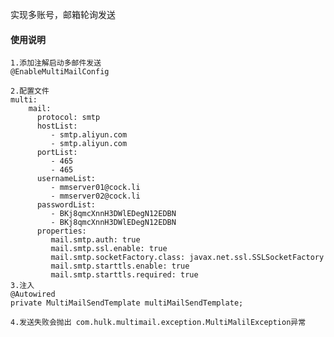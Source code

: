 实现多账号，邮箱轮询发送

#### 使用说明
    

    
    1.添加注解启动多邮件发送
    @EnableMultiMailConfig
    
    2.配置文件
    multi:
        mail:
          protocol: smtp
          hostList:
             - smtp.aliyun.com
             - smtp.aliyun.com
          portList:
             - 465
             - 465
          usernameList:
             - mmserver01@cock.li
             - mmserver02@cock.li
          passwordList:
             - BKj8qmcXnnH3DWlEDegN12EDBN
             - BKj8qmcXnnH3DWlEDegN12EDBN
          properties:
             mail.smtp.auth: true
             mail.smtp.ssl.enable: true
             mail.smtp.socketFactory.class: javax.net.ssl.SSLSocketFactory
             mail.smtp.starttls.enable: true 
             mail.smtp.starttls.required: true
    3.注入
    @Autowired
    private MultiMailSendTemplate multiMailSendTemplate;
    
    4.发送失败会抛出 com.hulk.multimail.exception.MultiMalilException异常

